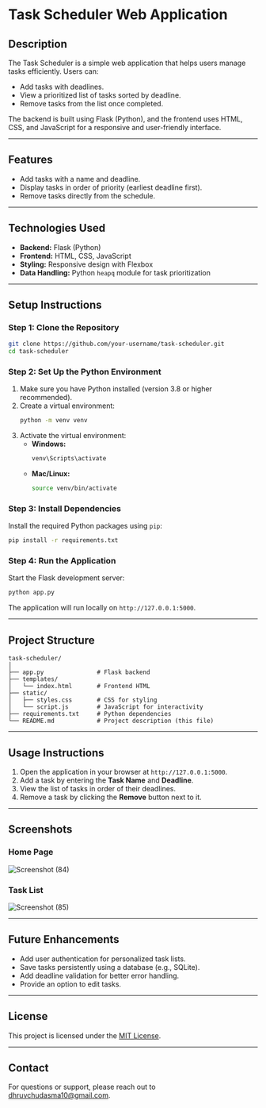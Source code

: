 # **Task Scheduler Web Application**

## **Description**
The Task Scheduler is a simple web application that helps users manage tasks efficiently. Users can:
- Add tasks with deadlines.
- View a prioritized list of tasks sorted by deadline.
- Remove tasks from the list once completed.

The backend is built using Flask (Python), and the frontend uses HTML, CSS, and JavaScript for a responsive and user-friendly interface.

---

## **Features**
- Add tasks with a name and deadline.
- Display tasks in order of priority (earliest deadline first).
- Remove tasks directly from the schedule.

---

## **Technologies Used**
- **Backend:** Flask (Python)
- **Frontend:** HTML, CSS, JavaScript
- **Styling:** Responsive design with Flexbox
- **Data Handling:** Python `heapq` module for task prioritization

---

## **Setup Instructions**

### **Step 1: Clone the Repository**
```bash
git clone https://github.com/your-username/task-scheduler.git
cd task-scheduler
```

### **Step 2: Set Up the Python Environment**
1. Make sure you have Python installed (version 3.8 or higher recommended).
2. Create a virtual environment:
   ```bash
   python -m venv venv
   ```
3. Activate the virtual environment:
   - **Windows:**
     ```bash
     venv\Scripts\activate
     ```
   - **Mac/Linux:**
     ```bash
     source venv/bin/activate
     ```

### **Step 3: Install Dependencies**
Install the required Python packages using `pip`:
```bash
pip install -r requirements.txt
```

### **Step 4: Run the Application**
Start the Flask development server:
```bash
python app.py
```
The application will run locally on `http://127.0.0.1:5000`.

---

## **Project Structure**
```
task-scheduler/
│
├── app.py               # Flask backend
├── templates/
│   └── index.html       # Frontend HTML
├── static/
│   ├── styles.css       # CSS for styling
│   └── script.js        # JavaScript for interactivity
├── requirements.txt     # Python dependencies
└── README.md            # Project description (this file)
```

---

## **Usage Instructions**
1. Open the application in your browser at `http://127.0.0.1:5000`.
2. Add a task by entering the **Task Name** and **Deadline**.
3. View the list of tasks in order of their deadlines.
4. Remove a task by clicking the **Remove** button next to it.

---

## **Screenshots**
### **Home Page**

![Screenshot (84)](https://github.com/user-attachments/assets/3aa83efc-766e-4561-b4cb-52f22b39a464)

### **Task List**

![Screenshot (85)](https://github.com/user-attachments/assets/d084d0c7-36e5-4733-afac-793fe9cbb868)


---

## **Future Enhancements**
- Add user authentication for personalized task lists.
- Save tasks persistently using a database (e.g., SQLite).
- Add deadline validation for better error handling.
- Provide an option to edit tasks.

---

## **License**
This project is licensed under the [MIT License](LICENSE).

---

## **Contact**
For questions or support, please reach out to dhruvchudasma10@gmail.com.

